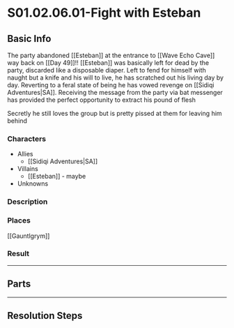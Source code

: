 # S01.02.06.01-Fight with Esteban
## Basic Info
The party abandoned [[Esteban]] at the entrance to [[Wave Echo Cave]] way back on [[Day 49]]!! [[Esteban]] was basically left for dead by the party, discarded like a disposable diaper. Left to fend for himself with naught but a knife and his will to live, he has scratched out his living day by day. Reverting to a feral state of being he has vowed revenge on [[Sidiqi Adventures|SA]]. Receiving the message from the party via bat messenger has provided the perfect opportunity to extract his pound of flesh 

Secretly he still loves the group but is pretty pissed at them for leaving him behind
### Characters
- Allies
    - [[Sidiqi Adventures|SA]]
- Villains
    - [[Esteban]] - maybe
- Unknowns
### Description
### Places
[[Gauntlgrym]]
### Result
___
## Parts
___
## Resolution Steps
